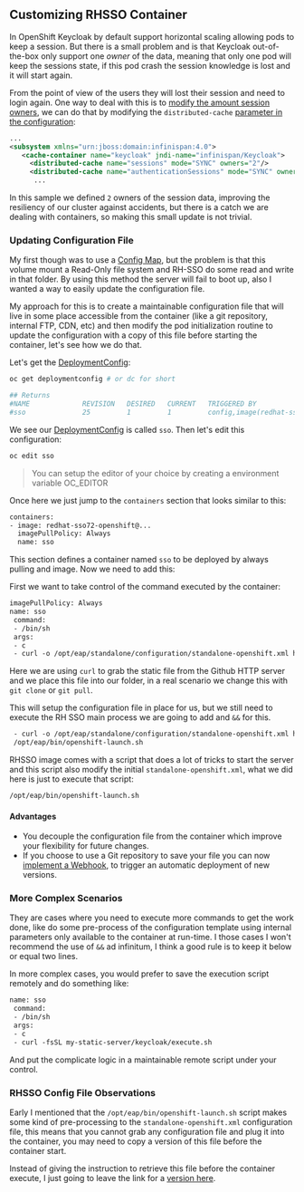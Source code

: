 ## Customizing RHSSO Container

In OpenShift Keycloak by default support horizontal scaling allowing pods to keep a session. But there is a small problem and is that Keycloak out-of-the-box only support one *owner* of the data, meaning that only one pod will keep the sessions state, if this pod crash the session knowledge is lost and it will start again. 

From the point of view of the users they will lost their session and need to login again. One way to deal with this is to [modify the amount session owners](https://www.keycloak.org/docs/2.5/server_installation/topics/cache/replication.html), we can do that by modifying the ``distributed-cache`` [parameter in the configuration](https://github.com/cesarvr/keycloak-examples/blob/master/modifying-keycloak-cfg/standalone-openshift.xml#L222):

```xml
...
<subsystem xmlns="urn:jboss:domain:infinispan:4.0">
   <cache-container name="keycloak" jndi-name="infinispan/Keycloak">
     <distributed-cache name="sessions" mode="SYNC" owners="2"/>
     <distributed-cache name="authenticationSessions" mode="SYNC" owners="2"/>
      ...
```

In this sample we defined ``2`` owners of the session data, improving the resiliency of our cluster against accidents, but there is a catch we are dealing with containers, so making this small update is not trivial.

### Updating Configuration File

My first though was to use a [Config Map](https://kubernetes.io/docs/tasks/configure-pod-container/configure-pod-configmap/), but the problem is that this volume mount a Read-Only file system and RH-SSO do some read and write in that folder. By using this method the server will fail to boot up, also I wanted a way to easily update the configuration file.

My approach for this is to create a maintainable configuration file that will live in some place accessible from the container (like a git repository, internal FTP, CDN, etc) and then modify the pod initialization routine to update the configuration with a copy of this file before starting the container, let's see how we do that.

Let's get the [DeploymentConfig](https://docs.openshift.com/enterprise/3.0/dev_guide/deployments.html):

```sh
oc get deploymentconfig # or dc for short

## Returns
#NAME             REVISION   DESIRED   CURRENT   TRIGGERED BY
#sso              25         1         1         config,image(redhat-sso72-openshift:1.2)
```

We see our [DeploymentConfig](https://docs.openshift.com/enterprise/3.0/dev_guide/deployments.html) is called ``sso``. Then let's edit this configuration:

```sh
oc edit sso
```

> You can setup the editor of your choice by creating a environment variable OC_EDITOR


Once here we just jump to the ``containers`` section that looks similar to this:

```xml
containers:
- image: redhat-sso72-openshift@...
  imagePullPolicy: Always
  name: sso
```

This section defines a container named ``sso`` to be deployed by always pulling and image. Now we need to add this:

First we want to take control of the command executed by the container:

```xml
imagePullPolicy: Always
name: sso
 command:
 - /bin/sh
 args:
 - c
 - curl -o /opt/eap/standalone/configuration/standalone-openshift.xml https://raw.githubusercontent.com/cesarvr/keycloak-examples/master/modifying-keycloak-cfg/standalone-openshift.xml
```

Here we are using ``curl`` to grab the static file from the Github HTTP server and we place this file into our folder, in a real scenario we change this with ``git clone`` or ``git pull``.

This will setup the configuration file in place for us, but we still need to execute the RH SSO main process we are going to add and ``&&`` for this.


```xml
 - curl -o /opt/eap/standalone/configuration/standalone-openshift.xml https://raw.githubusercontent.com/cesarvr/keycloak-examples/master/modifying-keycloak-cfg/standalone-openshift.xml &&
 /opt/eap/bin/openshift-launch.sh
```

RHSSO image comes with a script that does a lot of tricks to start the server and this script also modify the initial ``standalone-openshift.xml``, what we did here is just to execute that script:

```sh
/opt/eap/bin/openshift-launch.sh
```

#### Advantages 

- You decouple the configuration file from the container which improve your flexibility for future changes. 
- If you choose to use a Git repository to save your file you can now [implement a Webhook](https://github.com/cesarvr/Openshift#webhook), to trigger an automatic deployment of new versions.


### More Complex Scenarios

They are cases where you need to execute more commands to get the work done, like do some pre-process of the configuration template using internal parameters only available to the container at run-time. I those cases I won't recommend the use of ``&&`` ad infinitum, I think a good rule is to keep it below or equal two lines. 

In more complex cases, you would prefer to save the execution script remotely and do something like: 

```xml
name: sso
 command:
 - /bin/sh
 args:
 - c
 - curl -fsSL my-static-server/keycloak/execute.sh
```

And put the complicate logic in a maintainable remote script under your control. 





### RHSSO Config File Observations 

Early I mentioned that the ``/opt/eap/bin/openshift-launch.sh`` script makes some kind of pre-processing to the ``standalone-openshift.xml`` configuration file, this means that you cannot grab any configuration file and plug it into the container, you may need to copy a version of this file before the container start.

Instead of giving the instruction to retrieve this file before the container execute, I just going to leave the link for a [version here](https://github.com/cesarvr/keycloak-examples/blob/master/modifying-keycloak-cfg/standalone-openshift.xml). 











